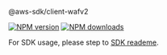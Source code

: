 @aws-sdk/client-wafv2

[![NPM version](https://img.shields.io/npm/v/@aws-sdk/client-wafv2/preview.svg)](https://www.npmjs.com/package/@aws-sdk/client-wafv2)
[![NPM downloads](https://img.shields.io/npm/dm/@aws-sdk/client-wafv2.svg)](https://www.npmjs.com/package/@aws-sdk/client-wafv2)

For SDK usage, please step to [SDK reademe](https://github.com/aws/aws-sdk-js-v3).
